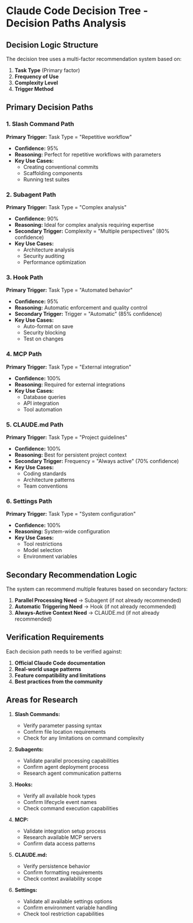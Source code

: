 # Claude Code Decision Tree - Decision Paths Analysis

## Decision Logic Structure

The decision tree uses a multi-factor recommendation system based on:
1. **Task Type** (Primary factor)
2. **Frequency of Use**
3. **Complexity Level**
4. **Trigger Method**

## Primary Decision Paths

### 1. Slash Command Path
**Primary Trigger:** Task Type = "Repetitive workflow"
- **Confidence:** 95%
- **Reasoning:** Perfect for repetitive workflows with parameters
- **Key Use Cases:**
  - Creating conventional commits
  - Scaffolding components
  - Running test suites

### 2. Subagent Path
**Primary Trigger:** Task Type = "Complex analysis"
- **Confidence:** 90%
- **Reasoning:** Ideal for complex analysis requiring expertise
- **Secondary Trigger:** Complexity = "Multiple perspectives" (80% confidence)
- **Key Use Cases:**
  - Architecture analysis
  - Security auditing
  - Performance optimization

### 3. Hook Path
**Primary Trigger:** Task Type = "Automated behavior"
- **Confidence:** 95%
- **Reasoning:** Automatic enforcement and quality control
- **Secondary Trigger:** Trigger = "Automatic" (85% confidence)
- **Key Use Cases:**
  - Auto-format on save
  - Security blocking
  - Test on changes

### 4. MCP Path
**Primary Trigger:** Task Type = "External integration"
- **Confidence:** 100%
- **Reasoning:** Required for external integrations
- **Key Use Cases:**
  - Database queries
  - API integration
  - Tool automation

### 5. CLAUDE.md Path
**Primary Trigger:** Task Type = "Project guidelines"
- **Confidence:** 100%
- **Reasoning:** Best for persistent project context
- **Secondary Trigger:** Frequency = "Always active" (70% confidence)
- **Key Use Cases:**
  - Coding standards
  - Architecture patterns
  - Team conventions

### 6. Settings Path
**Primary Trigger:** Task Type = "System configuration"
- **Confidence:** 100%
- **Reasoning:** System-wide configuration
- **Key Use Cases:**
  - Tool restrictions
  - Model selection
  - Environment variables

## Secondary Recommendation Logic

The system can recommend multiple features based on secondary factors:

1. **Parallel Processing Need** → Subagent (if not already recommended)
2. **Automatic Triggering Need** → Hook (if not already recommended)  
3. **Always-Active Context Need** → CLAUDE.md (if not already recommended)

## Verification Requirements

Each decision path needs to be verified against:
1. **Official Claude Code documentation**
2. **Real-world usage patterns**
3. **Feature compatibility and limitations**
4. **Best practices from the community**

## Areas for Research

1. **Slash Commands:**
   - Verify parameter passing syntax
   - Confirm file location requirements
   - Check for any limitations on command complexity

2. **Subagents:**
   - Validate parallel processing capabilities
   - Confirm agent deployment process
   - Research agent communication patterns

3. **Hooks:**
   - Verify all available hook types
   - Confirm lifecycle event names
   - Check command execution capabilities

4. **MCP:**
   - Validate integration setup process
   - Research available MCP servers
   - Confirm data access patterns

5. **CLAUDE.md:**
   - Verify persistence behavior
   - Confirm formatting requirements
   - Check context availability scope

6. **Settings:**
   - Validate all available settings options
   - Confirm environment variable handling
   - Check tool restriction capabilities